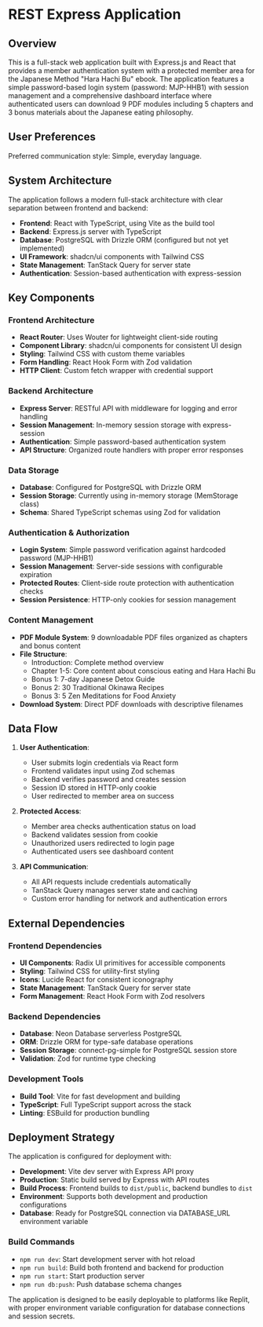 # REST Express Application

## Overview

This is a full-stack web application built with Express.js and React that provides a member authentication system with a protected member area for the Japanese Method "Hara Hachi Bu" ebook. The application features a simple password-based login system (password: MJP-HHB1) with session management and a comprehensive dashboard interface where authenticated users can download 9 PDF modules including 5 chapters and 3 bonus materials about the Japanese eating philosophy.

## User Preferences

Preferred communication style: Simple, everyday language.

## System Architecture

The application follows a modern full-stack architecture with clear separation between frontend and backend:

- **Frontend**: React with TypeScript, using Vite as the build tool
- **Backend**: Express.js server with TypeScript
- **Database**: PostgreSQL with Drizzle ORM (configured but not yet implemented)
- **UI Framework**: shadcn/ui components with Tailwind CSS
- **State Management**: TanStack Query for server state
- **Authentication**: Session-based authentication with express-session

## Key Components

### Frontend Architecture
- **React Router**: Uses Wouter for lightweight client-side routing
- **Component Library**: shadcn/ui components for consistent UI design
- **Styling**: Tailwind CSS with custom theme variables
- **Form Handling**: React Hook Form with Zod validation
- **HTTP Client**: Custom fetch wrapper with credential support

### Backend Architecture
- **Express Server**: RESTful API with middleware for logging and error handling
- **Session Management**: In-memory session storage with express-session
- **Authentication**: Simple password-based authentication system
- **API Structure**: Organized route handlers with proper error responses

### Data Storage
- **Database**: Configured for PostgreSQL with Drizzle ORM
- **Session Storage**: Currently using in-memory storage (MemStorage class)
- **Schema**: Shared TypeScript schemas using Zod for validation

### Authentication & Authorization
- **Login System**: Simple password verification against hardcoded password (MJP-HHB1)
- **Session Management**: Server-side sessions with configurable expiration
- **Protected Routes**: Client-side route protection with authentication checks
- **Session Persistence**: HTTP-only cookies for session management

### Content Management
- **PDF Module System**: 9 downloadable PDF files organized as chapters and bonus content
- **File Structure**: 
  - Introduction: Complete method overview
  - Chapter 1-5: Core content about conscious eating and Hara Hachi Bu
  - Bonus 1: 7-day Japanese Detox Guide
  - Bonus 2: 30 Traditional Okinawa Recipes
  - Bonus 3: 5 Zen Meditations for Food Anxiety
- **Download System**: Direct PDF downloads with descriptive filenames

## Data Flow

1. **User Authentication**:
   - User submits login credentials via React form
   - Frontend validates input using Zod schemas
   - Backend verifies password and creates session
   - Session ID stored in HTTP-only cookie
   - User redirected to member area on success

2. **Protected Access**:
   - Member area checks authentication status on load
   - Backend validates session from cookie
   - Unauthorized users redirected to login page
   - Authenticated users see dashboard content

3. **API Communication**:
   - All API requests include credentials automatically
   - TanStack Query manages server state and caching
   - Custom error handling for network and authentication errors

## External Dependencies

### Frontend Dependencies
- **UI Components**: Radix UI primitives for accessible components
- **Styling**: Tailwind CSS for utility-first styling
- **Icons**: Lucide React for consistent iconography
- **State Management**: TanStack Query for server state
- **Form Management**: React Hook Form with Zod resolvers

### Backend Dependencies
- **Database**: Neon Database serverless PostgreSQL
- **ORM**: Drizzle ORM for type-safe database operations
- **Session Storage**: connect-pg-simple for PostgreSQL session store
- **Validation**: Zod for runtime type checking

### Development Tools
- **Build Tool**: Vite for fast development and building
- **TypeScript**: Full TypeScript support across the stack
- **Linting**: ESBuild for production bundling

## Deployment Strategy

The application is configured for deployment with:

- **Development**: Vite dev server with Express API proxy
- **Production**: Static build served by Express with API routes
- **Build Process**: Frontend builds to `dist/public`, backend bundles to `dist`
- **Environment**: Supports both development and production configurations
- **Database**: Ready for PostgreSQL connection via DATABASE_URL environment variable

### Build Commands
- `npm run dev`: Start development server with hot reload
- `npm run build`: Build both frontend and backend for production
- `npm run start`: Start production server
- `npm run db:push`: Push database schema changes

The application is designed to be easily deployable to platforms like Replit, with proper environment variable configuration for database connections and session secrets.